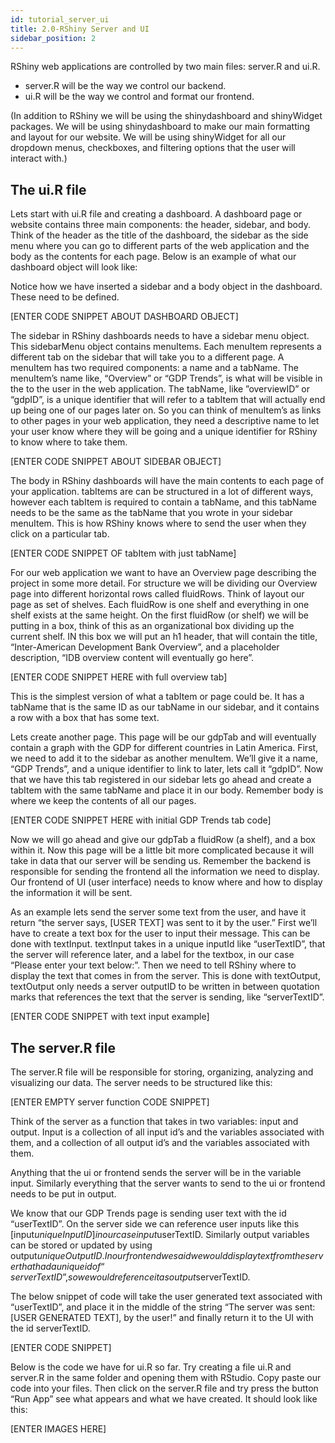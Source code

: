 ```yaml
---
id: tutorial_server_ui
title: 2.0-RShiny Server and UI
sidebar_position: 2
---
```


RShiny web applications are controlled by two main files: server.R and ui.R.

- server.R will be the way we control our backend.
- ui.R will be the way we control and format our frontend.

(In addition to RShiny we will be using the shinydashboard and shinyWidget packages. We will be using shinydashboard to make our main formatting and layout for our website. We will be using shinyWidget for all our dropdown menus, checkboxes, and filtering options that the user will interact with.)

## The ui.R file

Lets start with ui.R file and creating a dashboard. A dashboard page or website contains three main components: the header, sidebar, and body. Think of the header as the title of the dashboard, the sidebar as the side menu where you can go to different parts of the web application and the body as the contents for each page. Below is an example of what our dashboard object will look like:

Notice how we have inserted a sidebar and a body object in the dashboard. These need to be defined.

[ENTER CODE SNIPPET ABOUT DASHBOARD OBJECT]

The sidebar in RShiny dashboards needs to have a sidebar menu object. This sidebarMenu object contains menuItems. Each menuItem represents a different tab on the sidebar that will take you to a different page. A menuItem has two required components: a name and a tabName. The menuItem’s name like, “Overview” or “GDP Trends”, is what will be visible in the to the user in the web application. The tabName, like ”overviewID” or “gdpID”, is a unique identifier that will refer to a tabItem that will actually end up being one of our pages later on. So you can think of menuItem’s as links to other pages in your web application, they need a descriptive name to let your user know where they will be going and a unique identifier for RShiny to know where to take them.

[ENTER CODE SNIPPET ABOUT SIDEBAR OBJECT]

The body in RShiny dashboards will have the main contents to each page of your application. tabItems are can be structured in a lot of different ways, however each tabItem is required to contain a tabName, and this tabName needs to be the same as the tabName that you wrote in your sidebar menuItem. This is how RShiny knows where to send the user when they click on a particular tab.

[ENTER CODE SNIPPET OF tabItem with just tabName]

For our web application we want to have an Overview page describing the project in some more detail. For structure we will be dividing our Overview page into different horizontal rows called fluidRows. Think of layout our page as set of shelves. Each fluidRow is one shelf and everything in one shelf exists at the same height. On the first fluidRow (or shelf) we will be putting in a box, think of this as an organizational box dividing up the current shelf. IN this box we will put an h1 header, that will contain the title, “Inter-American Development Bank Overview”, and a placeholder description, “IDB overview content will eventually go here”.

[ENTER CODE SNIPPET HERE with full overview tab]

This is the simplest version of what a tabItem or page could be. It has a tabName that is the same ID as our tabName in our sidebar, and it contains a row with a box that has some text.

Lets create another page. This page will be our gdpTab and will eventually contain a graph with the GDP for different countries in Latin America.  First, we need to add it to the sidebar as another menuItem. We’ll give it a name, “GDP Trends”, and a unique identifier to link to later, lets call it “gdpID”. Now that we have this tab registered in our sidebar lets go ahead and create a tabItem with the same tabName and place it in our body. Remember body is where we keep the contents of all our pages.

[ENTER CODE SNIPPET HERE with initial GDP Trends tab code]

Now we will go ahead and give our gdpTab a fluidRow (a shelf), and a box within it. Now this page will be a little bit more complicated because it will take in data that our server will be sending us. Remember the backend is responsible for sending the frontend all the information we need to display. Our frontend of UI (user interface) needs to know where and how to display the information it will be sent.

As an example lets send the server some text from the user, and have it return “the server says, [USER TEXT] was sent to it by the user.” First we’ll have to create a text box for the user to input their message. This can be done with textInput. textInput takes in a unique inputId like “userTextID”, that the server will reference later, and a label for the textbox, in our case “Please enter your text below:”. Then we need to tell RShiny where to display the text that comes in from the server. This is done with textOutput, textOutput only needs a server outputID to be written in between quotation marks that references the text that the server is sending, like “serverTextID”.

[ENTER CODE SNIPPET with text input example]

## The server.R file
The server.R file will be responsible for storing, organizing, analyzing and visualizing our data. The server needs to be structured like this:

[ENTER EMPTY server function CODE SNIPPET]

Think of the server as a function that takes in two variables: input and output. Input is a collection of all input id’s and the variables associated with them, and a collection of all output id’s and the variables associated with them.

Anything that the ui or frontend sends the server will be in the variable input. Similarly everything that the server wants to send to the ui or frontend needs to be put in output.

We know that our GDP Trends page is sending user text with the id “userTextID”. On the server side we can reference user inputs like this [input$uniqueInputID] in our case input$userTextID. Similarly output variables can be stored or updated by using output$uniqueOutputID. In our front end we said we would display text from the server that had a unique id of “serverTextID”, so we would reference it as output$serverTextID.

The below snippet of code will take the user generated text associated with “userTextID”, and place it in the middle of the string “The server was sent: [USER GENERATED TEXT], by the user!” and finally return it to the UI with the id serverTextID.

[ENTER CODE SNIPPET]

Below is the code we have for ui.R so far. Try creating a file ui.R and server.R in the same folder and opening them with RStudio. Copy paste our code into your files. Then click on the server.R file and try press the button “Run App” see what appears and what we have created. It should look like this:

[ENTER IMAGES HERE]
